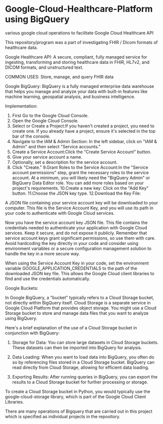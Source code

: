 # Google-Cloud-Healthcare-Platform using BigQuery
various google cloud operations to facilitate Google Cloud Healthcare API

This repository/program was a part of investigating FHIR / Dicom formats of healthcare data. 

Google Healthcare API: A secure, compliant, fully managed service for ingesting, transforming and storing healthcare data in FHIR, HL7v2, and DICOM formats, and unstructured text.

COMMON USES: Store, manage, and query FHIR data

Google BigQuery: BigQuery is a fully managed enterprise data warehouse that helps you manage and analyze your data with built-in features like machine learning, geospatial analysis, and business intelligence.

Implementation:

1. First Go to the Google Cloud Console.
2. Open the Google Cloud Console.
3. Select or Create a Project:If you haven't created a project, you need to create one. If you already have a project, ensure it's selected in the top bar of the console.
4. Navigate to the IAM & Admin Section: In the left sidebar, click on "IAM & Admin" and then select "Service accounts."
5. Create a Service Account:Click the "Create Service Account" button.
6. Give your service account a name.
7. Optionally, set a description for the service account.
8. Click "Create."
9.Grant Roles to the Service Account:In the "Service account permissions" step, grant the necessary roles to the service account. At a minimum, you will likely need the "BigQuery Admin" or BigQuery Data Editor role. You can add more roles based on your project's requirements.
10.Create a new key: Click on the "Add Key" button.
11.Choose the JSON key type.
12.Download the Key File:

A JSON file containing your service account key will be downloaded to your computer. This file is the Service Account Key, and you will use its path in your code to authenticate with Google Cloud services.

Now you have the service account key JSON file. This file contains the credentials needed to authenticate your application with Google Cloud services. Keep it secure, and do not expose it publicly.
Remember that service account keys grant significant permissions, so use them with care. Avoid hardcoding the key directly in your code and consider using environment variables or a secure configuration management solution to handle the key in a more secure way.

When using the Service Account Key in your code, set the environment variable GOOGLE_APPLICATION_CREDENTIALS to the path of the downloaded JSON key file. This allows the Google Cloud client libraries to find and use the credentials automatically.

Google Buckets:

In Google BigQuery, a "bucket" typically refers to a Cloud Storage bucket, not directly within BigQuery itself. Cloud Storage is a separate service in Google Cloud Platform that provides object storage. You might use a Cloud Storage bucket to store and manage data files that you want to analyze using BigQuery.

Here's a brief explanation of the use of a Cloud Storage bucket in conjunction with BigQuery:

1. Storage for Data: You can store large datasets in Cloud Storage buckets. These datasets can then be imported into BigQuery for analysis.

2. Data Loading: When you want to load data into BigQuery, you often do so by referencing files stored in a Cloud Storage bucket. BigQuery can read directly from Cloud Storage, allowing for efficient data loading.

3. Exporting Results: After running queries in BigQuery, you can export the results to a Cloud Storage bucket for further processing or storage.


To create a Cloud Storage bucket in Python, you would typically use the google-cloud-storage library, which is part of the Google Cloud Client Libraries. 


There are many operations of Bigquery that are carried out in this project which is specified as individual projects in the repository.
